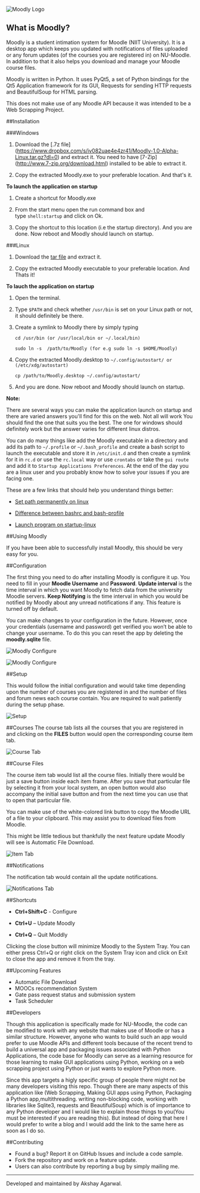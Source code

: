 
![Moodly Logo](https://github.com/AkshayAgarwal007/Moodly/blob/master/img/moodly_logo.png "Moodly Logo")

## What is Moodly?

Moodly is a student intimation system for Moodle (NIIT University). It is a desktop app which keeps you updated with notifications of files uploaded or any forum updates (of the courses you are registered in) on NU-Moodle. In addition to that it also helps you download and manage your Moodle course files. 

Moodly is written in Python. It uses PyQt5, a set of Python bindings for the Qt5 Application framework for its GUI, Requests for sending HTTP requests and BeautifulSoup for HTML parsing.

This does not make use of any Moodle API because it was intended to be a Web Scrapping Project. 

##Installation

###Windows

1. Download the [.7z file] (https://www.dropbox.com/s/iv082uae4e4zr41/Moodly-1.0-Alpha-Linux.tar.gz?dl=0) and extract it.
   You need to have [7-Zip] (http://www.7-zip.org/download.html) installed to be able to extract it.

2. Copy the extracted Moodly.exe to your preferable location. And that's it.

**To launch the application on startup**

1. Create a shortcut for Moodly.exe

2. From the start menu open the run command box and type `shell:startup` and click on Ok.

3. Copy the shortcut to this location (i.e the startup directory). And you are done. Now reboot and Moodly should launch on startup. 

###Linux

1. Download the [tar file](https://www.dropbox.com/s/px4mi7usczio9lp/Moodly.7z?dl=0) and extract it.

2. Copy the extracted Moodly executable to your preferable location. And Thats it!

**To lauch the application on startup**

1. Open the terminal.

2. Type `$PATH` and check whether `/usr/bin` is set on your Linux path or not, it should definitely be there.

3. Create a symlink to Moodly there by simply typing

   ```
   cd /usr/bin (or /usr/local/bin or ~/.local/bin)

   sudo ln -s  /path/to/Moodly (for e.g sudo ln -s $HOME/Moodly)
   ```

4. Copy the extracted Moodly.desktop to `~/.config/autostart/ or (/etc/xdg/autostart)`
   ```
   cp /path/to/Moodly.desktop ~/.config/autostart/
   ```

5. And you are done. Now reboot and Moodly should launch on startup. 

**Note:**

There are several ways you can make the application launch on startup and there are varied answers you'll find for this on the web. Not all will work You should find the one that suits you the best. The one for windows should definitely work but the answer varies for different linux distros.

You can do many things like add the Moodly executable in a directory and add its path to `~/.profile` or `~/.bash_profile` and create a bash script to launch the executable and store it in `/etc/init.d` and then create a symlink for it in `rc.d` or use the `rc.local` way or use `crontabs` or take the `gui route` and add it to `Startup Applications Preferences`. At the end of the day you are a linux user and you probably know how to solve your issues if you are facing one.

These are a few links that should help you understand things better:

* [Set path permanently on linux](http://stackoverflow.com/questions/14637979/how-to-permanently-set-path-on-linux)

* [Difference between bashrc and bash-profile](http://stackoverflow.com/questions/415403/whats-the-difference-between-bashrc-bash-profile-and-environment)

* [Launch program on startup-linux](http://stackoverflow.com/questions/7221757/run-automatically-program-on-startup-under-linux-ubuntu)

##Using Moodly

If you have been able to successfully install Moodly, this should be very easy for you.

##Configuration

The first thing you need to do after installing Moodly is configure it up. You need to fill in your **Moodle Username** and **Password**. **Update interval** is the time interval in which you want Moodly to fetch data from the university Moodle servers. **Keep Notifying** is the time interval in which you would be notified by Moodly about any unread notifications if any. This feature is turned off by default. 

You can make changes to your configuration in the future. However, once your credentials (username and password) get verified you won’t be able to change your username. To do this you can reset the app by deleting the **moodly.sqlite** file.


![Moodly Configure](https://github.com/AkshayAgarwal007/Moodly/blob/master/img/config_linux.png "Initial Configuration")

![Moodly Configure](https://github.com/AkshayAgarwal007/Moodly/blob/master/img/config_tab_linux.png "Changing Configurations")

##Setup

This would follow the initial configuration and would take time depending upon the number of courses you are registered in and the number of files and forum news each course contain. You are required to wait patiently during the setup phase.


![Setup](https://github.com/AkshayAgarwal007/Moodly/blob/master/img/setup_linux.png "Setup")

##Courses
The course tab lists all the courses that you are registered in and clicking on the **FILES** button would open the corresponding course item tab.


![Course Tab](https://github.com/AkshayAgarwal007/Moodly/blob/master/img/course_tab_linux.png "Course Tab")

##Course Files

The course item tab would list all the course files. Initially there would be just a save button inside each item frame. After you save that particular file by selecting it from your local system, an open button would also accompany the initial save button and from the next time you can use that to open that particular file.

You can make use of the white-colored link button to copy the Moodle URL of a file to your clipboard. This may assist you to download files from Moodle.

This might be little tedious but thankfully the next feature update Moodly will see is Automatic File Download.


![Item Tab](https://github.com/AkshayAgarwal007/Moodly/blob/master/img/item_tab_linux.png "Item Tab")

##Notifications

The notification tab would contain all the update notifications.


![Notifications Tab](https://github.com/AkshayAgarwal007/Moodly/blob/master/img/notify_tab_linux.png "Notifications Tab")

##Shortcuts 

* **Ctrl+Shift+C** - Configure

* **Ctrl+U** – Update Moodly

* **Ctrl+Q** – Quit Moddly

Clicking the close button will minimize Moodly to the System Tray. You can either press Ctrl+Q or right click on the System Tray icon and click on Exit to close the app and remove it from the tray. 

##Upcoming Features

* Automatic File Download
* MOOCs recommendation System
* Gate pass request status and submission system
* Task Scheduler

##Developers

Though this application is specifically made for NU-Moodle, the code can be modified to work with any website that makes use of Moodle or has a similar structure. However, anyone who wants to build such an app would prefer to use Moodle APIs and different tools because of the recent trend to build a universal app and packaging issues associated with Python Applications, the code base for Moodly can serve as a learning resource for those learning to make GUI applications using Python, working on a web scrapping project using Python or just wants to explore Python more.

Since this app targets a higly specific group of people there might not be many developers visiting this repo. Though there are many aspects of this application like (Web Scrapping, Making GUI apps using Python, Packaging a Python app,multithreading. writing non-blocking code, working with libraries like Sqlite3, requests and BeautifulSoup) which is of importance to any Python developer and I would like to explain those things to you(You must be interested if you are reading this). But instead of doing that here I would prefer to write a blog and I would add the link to the same here as soon as I do so.

##Contributing 

* Found a bug? Report it on GitHub Issues and include a code sample.
* Fork the repository and work on a feature update. 
* Users can also contribute by reporting a bug by simply mailing me. 

___

Developed and maintained by Akshay Agarwal.

